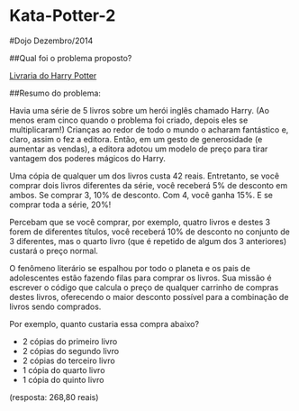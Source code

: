 Kata-Potter-2
=============

#Dojo Dezembro/2014

##Qual foi o problema proposto?

[Livraria do Harry Potter](http://www.codingdojo.org/cgi-bin/index.pl?action=browse&id=KataPotter&revision=41)

##Resumo do problema:

Havia uma série de 5 livros sobre um herói inglês chamado Harry. (Ao menos eram cinco quando o problema foi criado, depois eles se multiplicaram!) Crianças ao redor de todo o mundo o acharam fantástico e, claro, assim o fez a editora. Então, em um gesto de generosidade (e aumentar as vendas), a editora adotou um modelo de preço para tirar vantagem dos poderes mágicos do Harry.

Uma cópia de qualquer um dos livros custa 42 reais. Entretanto, se você comprar dois livros diferentes da série, você receberá 5% de desconto em ambos. Se comprar 3, 10% de desconto. Com 4, você ganha 15%. E se comprar toda a série, 20%!

Percebam que se você comprar, por exemplo, quatro livros e destes 3 forem de diferentes títulos, você receberá 10% de desconto no conjunto de 3 diferentes, mas o quarto livro (que é repetido de algum dos 3 anteriores) custará o preço normal.

O fenômeno literário se espalhou por todo o planeta e os pais de adolescentes estão fazendo filas para comprar os livros. Sua missão é escrever o código que calcula o preço de qualquer carrinho de compras destes livros, oferecendo o maior desconto possível para a combinação de livros sendo comprados.

Por exemplo, quanto custaria essa compra abaixo?

- 2 cópias do primeiro livro
- 2 cópias do segundo livro
- 2 cópias do terceiro livro
- 1 cópia do quarto livro
- 1 cópia do quinto livro

(resposta: 268,80 reais)
